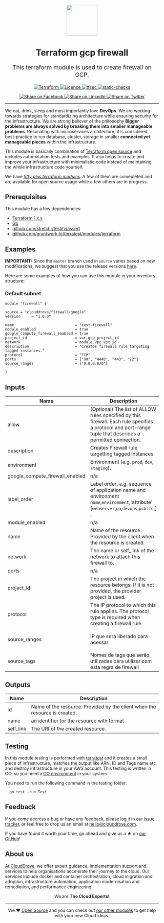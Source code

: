 <!-- This file was automatically generated by the `geine`. Make all changes to `README.yaml` and run `make readme` to rebuild this file. -->

<p align="center"> <img src="https://user-images.githubusercontent.com/50652676/62349836-882fef80-b51e-11e9-99e3-7b974309c7e3.png" width="100" height="100"></p>


<h1 align="center">
    Terraform gcp firewall
</h1>

<p align="center" style="font-size: 1.2rem;"> 
    This terraform module is used to create firewall on GCP.
     </p>

<p align="center">

<a href="https://www.terraform.io">
  <img src="https://img.shields.io/badge/Terraform-v1.1.7-green" alt="Terraform">
</a>
<a href="LICENSE.md">
  <img src="https://img.shields.io/badge/License-APACHE-blue.svg" alt="Licence">
</a>
<a href="https://github.com/clouddrove/terraform-gcp-firewall/actions/workflows/tfsec.yml">
  <img src="https://github.com/clouddrove/terraform-gcp-firewall/actions/workflows/tfsec.yml/badge.svg" alt="tfsec">
</a>
<a href="https://github.com/clouddrove/terraform-gcp-firewall/actions/workflows/terraform.yml">
  <img src="https://github.com/clouddrove/terraform-gcp-firewall/actions/workflows/terraform.yml/badge.svg" alt="static-checks">
</a>


</p>
<p align="center">

<a href='https://facebook.com/sharer/sharer.php?u=https://github.com/clouddrove/terraform-gcp-firewall'>
  <img title="Share on Facebook" src="https://user-images.githubusercontent.com/50652676/62817743-4f64cb80-bb59-11e9-90c7-b057252ded50.png" />
</a>
<a href='https://www.linkedin.com/shareArticle?mini=true&title=Terraform+gcp+firewall&url=https://github.com/clouddrove/terraform-gcp-firewall'>
  <img title="Share on LinkedIn" src="https://user-images.githubusercontent.com/50652676/62817742-4e339e80-bb59-11e9-87b9-a1f68cae1049.png" />
</a>
<a href='https://twitter.com/intent/tweet/?text=Terraform+gcp+firewall&url=https://github.com/clouddrove/terraform-gcp-firewall'>
  <img title="Share on Twitter" src="https://user-images.githubusercontent.com/50652676/62817740-4c69db00-bb59-11e9-8a79-3580fbbf6d5c.png" />
</a>

</p>
<hr>


We eat, drink, sleep and most importantly love **DevOps**. We are working towards strategies for standardizing architecture while ensuring security for the infrastructure. We are strong believer of the philosophy <b>Bigger problems are always solved by breaking them into smaller manageable problems</b>. Resonating with microservices architecture, it is considered best-practice to run database, cluster, storage in smaller <b>connected yet manageable pieces</b> within the infrastructure. 

This module is basically combination of [Terraform open source](https://www.terraform.io/) and includes automatation tests and examples. It also helps to create and improve your infrastructure with minimalistic code instead of maintaining the whole infrastructure code yourself.

We have [*fifty plus terraform modules*][terraform_modules]. A few of them are comepleted and are available for open source usage while a few others are in progress.




## Prerequisites

This module has a few dependencies: 

- [Terraform 1.x.x](https://learn.hashicorp.com/terraform/getting-started/install.html)
- [Go](https://golang.org/doc/install)
- [github.com/stretchr/testify/assert](https://github.com/stretchr/testify)
- [github.com/gruntwork-io/terratest/modules/terraform](https://github.com/gruntwork-io/terratest)







## Examples


**IMPORTANT:** Since the `master` branch used in `source` varies based on new modifications, we suggest that you use the release versions [here](https://github.com/clouddrove/terraform-gcp-firewall/releases).


Here are some examples of how you can use this module in your inventory structure:
### Default subnet
```hcl
module "firewall" {

source = "clouddrove/firewall/google"
version     = "1.0.0"

name                            = "test-firewall"
module_enabled                  = true
google_compute_firewall_enabled = true
project_id                      = var.gcp_project_id
network                         = module.vpc.vpc_id
description                     = "Creates firewall rule targeting tagged instances."
protocol                        = "TCP"
ports                           = ["80", "4440", "443", "22"]
source_ranges                   = ["0.0.0.0/0"]

}
```






## Inputs

| Name | Description | Type | Default | Required |
|------|-------------|------|---------|:--------:|
| allow | (Optional) The list of ALLOW rules specified by this firewall. Each rule specifies a protocol and port-range tuple that describes a permitted connection. | `list(any)` | `[]` | no |
| description | Creates Firewall rule targetting tagged instances | `string` | `"Managed by clouddrove"` | no |
| environment | Environment (e.g. `prod`, `dev`, `staging`). | `string` | `""` | no |
| google\_compute\_firewall\_enabled | n/a | `bool` | `true` | no |
| label\_order | Label order, e.g. sequence of application name and environment `name`,`environment`,'attribute' [`webserver`,`qa`,`devops`,`public`,] . | `list(any)` | `[]` | no |
| module\_enabled | n/a | `bool` | `true` | no |
| name | Name of the resource. Provided by the client when the resource is created. | `string` | `""` | no |
| network | The name or self\_link of the network to attach this firewall to. | `string` | `""` | no |
| ports | n/a | `list(number)` | `[]` | no |
| project\_id | The project in which the resource belongs. If it is not provided, the provider project is used. | `string` | `""` | no |
| protocol | The IP protocol to which this rule applies. The protocol type is required when creating a firewall rule. | `string` | `""` | no |
| source\_ranges | IP que será liberado para acessar | `list(string)` | <pre>[<br>  "0.0.0.0/0"<br>]</pre> | no |
| source\_tags | Nomes de tags que serão utilizadas para utilizar com esta regra de firewall | `list(string)` | `[]` | no |

## Outputs

| Name | Description |
|------|-------------|
| id | Name of the resource. Provided by the client when the resource is created. |
| name | an identifier for the resource with format |
| self\_link | The URI of the created resource. |




## Testing
In this module testing is performed with [terratest](https://github.com/gruntwork-io/terratest) and it creates a small piece of infrastructure, matches the output like ARN, ID and Tags name etc and destroy infrastructure in your AWS account. This testing is written in GO, so you need a [GO environment](https://golang.org/doc/install) in your system. 

You need to run the following command in the testing folder:
```hcl
  go test -run Test
```



## Feedback 
If you come accross a bug or have any feedback, please log it in our [issue tracker](https://github.com/clouddrove/terraform-gcp-firewall/issues), or feel free to drop us an email at [hello@clouddrove.com](mailto:hello@clouddrove.com).

If you have found it worth your time, go ahead and give us a ★ on [our GitHub](https://github.com/clouddrove/terraform-gcp-firewall)!

## About us

At [CloudDrove][website], we offer expert guidance, implementation support and services to help organisations accelerate their journey to the cloud. Our services include docker and container orchestration, cloud migration and adoption, infrastructure automation, application modernisation and remediation, and performance engineering.

<p align="center">We are <b> The Cloud Experts!</b></p>
<hr />
<p align="center">We ❤️  <a href="https://github.com/clouddrove">Open Source</a> and you can check out <a href="https://github.com/clouddrove">our other modules</a> to get help with your new Cloud ideas.</p>

  [website]: https://clouddrove.com
  [github]: https://github.com/clouddrove
  [linkedin]: https://cpco.io/linkedin
  [twitter]: https://twitter.com/clouddrove/
  [email]: https://clouddrove.com/contact-us.html
  [terraform_modules]: https://github.com/clouddrove?utf8=%E2%9C%93&q=terraform-&type=&language=
